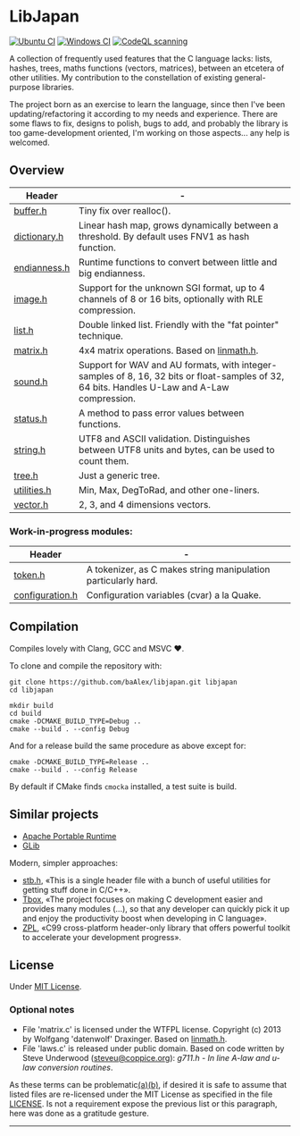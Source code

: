 
LibJapan
========
[![Ubuntu CI](https://github.com/baAlex/libjapan/workflows/Ubuntu/badge.svg)][1]
[![Windows CI](https://github.com/baAlex/libjapan/workflows/Windows/badge.svg)][2]
[![CodeQL scanning](https://github.com/baAlex/libjapan/workflows/CodeQL%20scanning/badge.svg)][3]

A collection of frequently used features that the C language lacks: lists, hashes, trees, maths functions (vectors, matrices), between an etcetera of other utilities. My contribution to the constellation of existing general-purpose libraries.

The project born as an exercise to learn the language, since then I've been updating/refactoring it according to my needs and experience. There are some flaws to fix, designs to polish, bugs to add, and probably the library is too game-development oriented, I'm working on those aspects... any help is welcomed.


Overview
--------
| Header            | -
| ----------------- | -
| [buffer.h][17]    | Tiny fix over realloc().
| [dictionary.h][4] | Linear hash map, grows dynamically between a threshold. By default uses FNV1 as hash function.
| [endianness.h][5] | Runtime functions to convert between little and big endianness.
| [image.h][6]      | Support for the unknown SGI format, up to 4 channels of 8 or 16 bits, optionally with RLE compression.
| [list.h][7]       | Double linked list. Friendly with the "fat pointer" technique.
| [matrix.h][8]     | 4x4 matrix operations. Based on [linmath.h][20].
| [sound.h][9]      | Support for WAV and AU formats, with integer-samples of 8, 16, 32 bits or float-samples of 32, 64 bits. Handles U-Law and A-Law compression.
| [status.h][10]    | A method to pass error values between functions.
| [string.h][11]    | UTF8 and ASCII validation. Distinguishes between UTF8 units and bytes, can be used to count them.
| [tree.h][12]      | Just a generic tree.
| [utilities.h][13] | Min, Max, DegToRad, and other one-liners.
| [vector.h][14]    | 2, 3, and 4 dimensions vectors.


### Work-in-progress modules:
| Header                | -
| --------------------- | -
| [token.h][15]         | A tokenizer, as C makes string manipulation particularly hard.
| [configuration.h][16] | Configuration variables (cvar) a la Quake.


Compilation
-----------
Compiles lovely with Clang, GCC and MSVC ❤️.

To clone and compile the repository with:
```
git clone https://github.com/baAlex/libjapan.git libjapan
cd libjapan

mkdir build
cd build
cmake -DCMAKE_BUILD_TYPE=Debug ..
cmake --build . --config Debug
```

And for a release build the same procedure as above except for:
```
cmake -DCMAKE_BUILD_TYPE=Release ..
cmake --build . --config Release
```

By default if CMake finds `cmocka` installed, a test suite is build.


Similar projects
----------------
- [Apache Portable Runtime](https://apr.apache.org/)
- [GLib](https://developer.gnome.org/glib/stable/)

Modern, simpler approaches:
- [stb.h](https://github.com/nothings/stb/blob/master/stb.h), «This is a single header file with a bunch of useful utilities for getting stuff done in C/C++».
- [Tbox](https://github.com/tboox/tbox), «The project focuses on making C development easier and provides many modules (...), so that any developer can quickly pick it up and enjoy the productivity boost when developing in C language».
- [ZPL](https://github.com/zpl-c/zpl), «C99 cross-platform header-only library that offers powerful toolkit to accelerate your development progress».


License
-------
Under [MIT License](LICENSE).

### Optional notes
- File 'matrix.c' is licensed under the WTFPL license. Copyright (c) 2013 by Wolfgang 'datenwolf' Draxinger. Based on [linmath.h][20].
- File 'laws.c' is released under public domain. Based on code written by Steve Underwood (steveu@coppice.org): *g711.h - In line A-law and u-law conversion routines*.

As these terms can be problematic[(a)][18][(b)][19], if desired it is safe to assume that listed files are re-licensed under the MIT License as specified in the file [LICENSE](LICENSE). Is not a requirement expose the previous list or this paragraph, here was done as a gratitude gesture.

____

[1]: https://github.com/baAlex/libjapan/actions?query=workflow%3AUbuntu
[2]: https://github.com/baAlex/libjapan/actions?query=workflow%3AWindows
[3]: https://github.com/baAlex/libjapan/security/code-scanning
[4]: ./include/japan-dictionary.h
[5]: ./include/japan-endianness.h
[6]: ./include/japan-image.h
[7]: ./include/japan-list.h
[8]: ./include/japan-matrix.h
[9]: ./include/japan-sound.h
[10]: ./include/japan-status.h
[11]: ./include/japan-string.h
[12]: ./include/japan-tree.h
[13]: ./include/japan-utilities.h
[14]: ./include/japan-vector.h
[15]: ./include/japan-token.h
[16]: ./include/japan-configuration.h
[17]: ./include/japan-buffer.h
[18]: https://en.wikipedia.org/wiki/WTFPL#Discussion
[19]: https://en.wikipedia.org/wiki/Public_domain#Dedicating_works_to_the_public_domain
[20]: https://github.com/datenwolf/linmath.h
